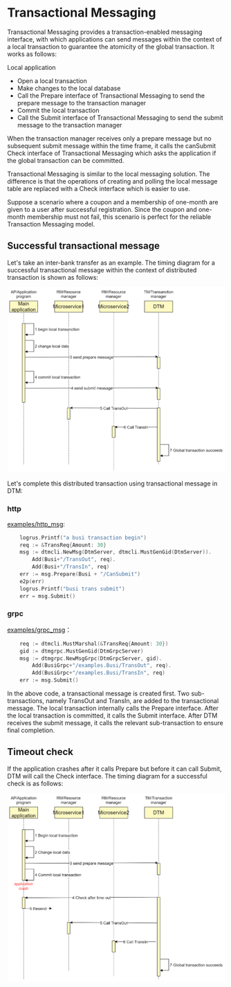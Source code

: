 # Transactional Messaging

Transactional Messaging provides a transaction-enabled messaging interface, with which applications can send messages within the context of a local transaction to guarantee the atomicity of the global transaction.
It works as follows:

Local application

- Open a local transaction
- Make changes to the local database
- Call the Prepare interface of Transactional Messaging to send the prepare message to the transaction manager
- Commit the local transaction
- Call the Submit interface of Transactional Messaging to send the submit message to the transaction manager

When the transaction manager receives only a prepare message but no subsequent submit message within the time frame, it calls the canSubmit Check interface of Transactional Messaging which asks the application if the global transaction can be committed.

Transactional Messaging is similar to the local messaging solution.
The difference is that the operations of creating and polling the local message table are replaced with a Check interface which is easier to use.

Suppose a scenario where a coupon and a membership of one-month are given to a user after successful registration. 
Since the coupon and one-month membership must not fail, this scenario is perfect for the reliable Transaction Messaging model.

## Successful transactional message

Let's take an inter-bank transfer as an example. 
The timing diagram for a successful transactional message within the context of distributed transaction is shown as follows:

![msg_normal](../imgs/msg_normal.jpg)

Let's complete this distributed transaction using transactional message in DTM:

### http
[examples/http_msg](https://github.com/yedf/dtm/blob/main/examples/http_msg.go):

``` go
	logrus.Printf("a busi transaction begin")
	req := &TransReq{Amount: 30}
	msg := dtmcli.NewMsg(DtmServer, dtmcli.MustGenGid(DtmServer)).
		Add(Busi+"/TransOut", req).
		Add(Busi+"/TransIn", req)
	err := msg.Prepare(Busi + "/CanSubmit")
	e2p(err)
	logrus.Printf("busi trans submit")
	err = msg.Submit()
```

### grpc

[examples/grpc_msg](https://github.com/yedf/dtm/blob/main/examples/grpc_msg.go)：

``` go
	req := dtmcli.MustMarshal(&TransReq{Amount: 30})
	gid := dtmgrpc.MustGenGid(DtmGrpcServer)
	msg := dtmgrpc.NewMsgGrpc(DtmGrpcServer, gid).
		Add(BusiGrpc+"/examples.Busi/TransOut", req).
		Add(BusiGrpc+"/examples.Busi/TransIn", req)
	err := msg.Submit()
```

In the above code, a transactional message is created first.
Two sub-transactions, namely TransOut and TransIn, are added to the transactional message.
The local transaction internally calls the Prepare interface.
After the local transaction is committed, it calls the Submit interface. 
After DTM receives the submit message, it calls the relevant sub-transaction to ensure final completion.

## Timeout check

If the application crashes after it calls Prepare but before it can call Submit, DTM will call the Check interface.
The timing diagram for a successful check is as follows:

![msg_query](../imgs/msg_query.jpg)
